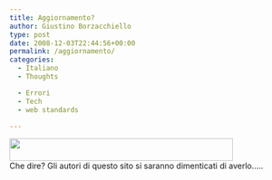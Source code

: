 ```yaml
---
title: Aggiornamento?
author: Giustino Borzacchiello
type: post
date: 2008-12-03T22:44:56+00:00
permalink: /aggiornamento/
categories:
  - Italiano
  - Thoughts

  - Errori
  - Tech
  - web standards

---
```

[<img class="aligncenter size-full wp-image-477" title="ie4" src="https://i0.wp.com/giustino.blog/wp-content/uploads/2008/12/ie4.png?resize=394%2C40" alt="" width="394" height="40" data-recalc-dims="1" />][1]  
Che dire? Gli autori di questo sito si saranno dimenticati di averlo&#8230;..

 [1]: https://i0.wp.com/giustino.blog/wp-content/uploads/2008/12/ie4.png